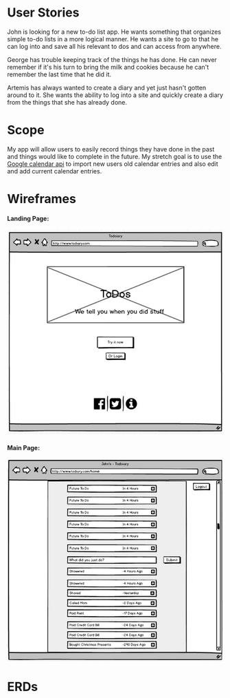 User Stories
================
John is looking for a new to-do list app. He wants something that organizes simple to-do lists in a more logical manner. He wants a site to go to that he can log into and save all his relevant to dos and can access from anywhere.

George has trouble keeping track of the things he has done. He can never remember if it's his turn to bring the milk and cookies because he can't remember the last time that he did it.

Artemis has always wanted to create a diary and yet just hasn't gotten around to it. She wants the ability to log into a site and quickly create a diary from the things that she has already done.


Scope
============

My app will allow users to easily record things they have done in the past and things would like to complete in the future. My stretch goal is to use the [Google calendar api](https://developers.google.com/google-apps/calendar/quickstart/nodejs) to import new users old calendar entries and also edit and add current calendar entries.


Wireframes
============

#### Landing Page:

![Landing Page](https://raw.githubusercontent.com/krustacean/project-1/master/planning/landing%20page.jpg)

#### Main Page:

![Main Page](https://raw.githubusercontent.com/krustacean/project-1/master/planning/base%20app.jpg)




ERDs
=============
